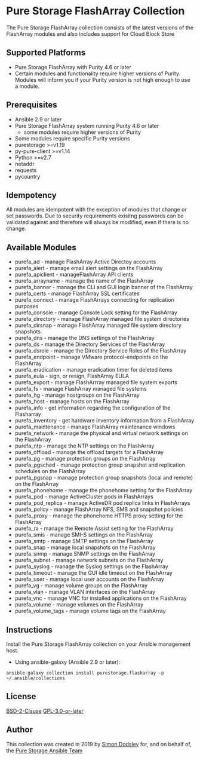 # Pure Storage FlashArray Collection

The Pure Storage FlashArray collection consists of the latest versions of the FlashArray modules and also includes support for Cloud Block Store

## Supported Platforms

- Pure Storage FlashArray with Purity 4.6 or later
- Certain modules and functionality require higher versions of Purity. Modules will inform you if your Purity version is not high enough to use a module.

## Prerequisites

- Ansible 2.9 or later
- Pure Storage FlashArray system running Purity 4.6 or later
    - some modules require higher versions of Purity
- Some modules require specific Purity versions
- purestorage >=v1.19
- py-pure-client >=v1.14
- Python >=v2.7
- netaddr
- requests
- pycountry

## Idempotency

All modules are idempotent with the exception of modules that change or set passwords. Due to security requirements exisitng passwords can be validated against and therefore will always be modified, even if there is no change.

## Available Modules

- purefa_ad - manage FlashArray Active Directoy accounts
- purefa_alert - manage email alert settings on the FlashArray
- purefa_apiclient - manageFlashArray API clients
- purefa_arrayname - manage the name of the FlashArray
- purefa_banner - manage the CLI and GUI login banner of the FlashArray
- purefa_certs - manage FlashArray SSL certificates
- purefa_connect - manage FlashArrays connecting for replication purposes
- purefa_console - manage Console Lock setting for the FlashArray
- purefa_directory - manage FlashArray managed file system directories
- purefa_dirsnap - manage FlashArray managed file system directory snapshots
- purefa_dns - manage the DNS settings of the FlashArray
- purefa_ds - manage the Directory Services of the FlashArray
- purefa_dsrole - manage the Directory Service Roles of the FlashArray
- purefa_endpoint - manage VMware protocol-endpoints on the FlashArray
- purefa_eradication - manage eradication timer for deleted items
- purefa_eula - sign, or resign, FlashArray EULA
- purefa_export - manage FlashArrray managed file system exports
- purefa_fs - manage FlashArray managed file systems
- purefa_hg - manage hostgroups on the FlashArray
- purefa_host - manage hosts on the FlashArray
- purefa_info - get information regarding the configuration of the Flasharray
- purefa_inventory - get hardware inventory information from a FlashArray
- purefa_maintenance - manage FlashArray maintenance windows
- purefa_network - manage the physical and virtual network settings on the FlashArray
- purefa_ntp - manage the NTP settings on the FlashArray
- purefa_offload - manage the offload targets for a FlashArray
- purefa_pg - manage protection groups on the FlashArray
- purefa_pgsched - manage protection group snapshot and replication schedules on the FlashArray
- purefa_pgsnap - manage protection group snapshots (local and remote) on the FlashArray
- purefa_phonehome - manage the phonehome setting for the FlashArray
- purefa_pod - manage ActiveCluster pods in FlashArrays
- purefa_pod_replica - manage ActiveDR pod replica links in FlashArrays
- purefa_policy - manage FlashArray NFS, SMB and snapshot policies
- purefa_proxy - manage the phonehome HTTPS proxy setting for the FlashArray
- purefa_ra - manage the Remote Assist setting for the FlashArray
- purefa_smis - manage SMI-S settings on the FlashArray
- purefa_smtp - manage SMTP settings on the FlashArray
- purefa_snap - manage local snapshots on the FlashArray
- purefa_snmp - manage SNMP settings on the FlashArray
- purefa_subnet - manage network subnets on the FlashArray
- purefa_syslog - manage the Syslog settings on the FlashArray
- purefa_timeout - manage the GUI idle timeout on the FlashArray
- purefa_user - manage local user accounts on the FlashArray
- purefa_vg - manage volume groups on the FlashArray
- purefa_vlan - manage VLAN interfaces on the FlashArray
- purefa_vnc - manage VNC for installed applications on the FlashArray
- purefa_volume - manage volumes on the FlashArray
- purefa_volume_tags - manage volume tags on the FlashArray

## Instructions

Install the Pure Storage FlashArray collection on your Ansible management host.

- Using ansible-galaxy (Ansible 2.9 or later):
```
ansible-galaxy collection install purestorage.flasharray -p ~/.ansible/collections
```

## License

[BSD-2-Clause](https://directory.fsf.org/wiki?title=License:FreeBSD)
[GPL-3.0-or-later](https://www.gnu.org/licenses/gpl-3.0.en.html)

## Author

This collection was created in 2019 by [Simon Dodsley](@sdodsley) for, and on behalf of, the [Pure Storage Ansible Team](pure-ansible-team@purestorage.com)
